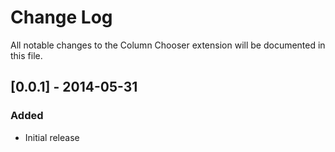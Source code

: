 # Change Log
All notable changes to the Column Chooser extension will be documented in this file.

## [0.0.1] - 2014-05-31

### Added
- Initial release